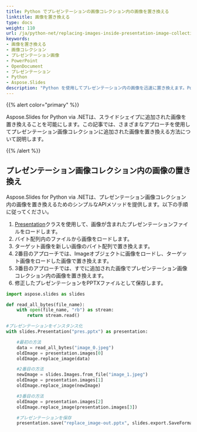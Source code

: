 ```yaml
---
title: Python でプレゼンテーションの画像コレクション内の画像を置き換える
linktitle: 画像を置き換える
type: docs
weight: 110
url: /ja/python-net/replacing-images-inside-presentation-image-collection/
keywords:
- 画像を置き換える
- 画像コレクション
- プレゼンテーション画像
- PowerPoint
- OpenDocument
- プレゼンテーション
- Python
- Aspose.Slides
description: "Python を使用してプレゼンテーション内の画像を迅速に置き換えます。PowerPoint および OpenDocument 形式をサポートし、ワークフローを効率化してスライドの品質を向上させます。"
---
```


{{% alert color="primary" %}} 

Aspose.Slides for Python via .NETは、スライドシェイプに追加された画像を置き換えることを可能にします。この記事では、さまざまなアプローチを使用してプレゼンテーション画像コレクションに追加された画像を置き換える方法について説明します。

{{% /alert %}} 
## **プレゼンテーション画像コレクション内の画像の置き換え**
Aspose.Slides for Python via .NETは、プレゼンテーション画像コレクション内の画像を置き換えるためのシンプルなAPIメソッドを提供します。以下の手順に従ってください。

1. [Presentation](https://reference.aspose.com/slides/python-net/aspose.slides/presentation/)クラスを使用して、画像が含まれたプレゼンテーションファイルをロードします。
1. バイト配列内のファイルから画像をロードします。
1. ターゲット画像を新しい画像のバイト配列で置き換えます。
1. 2番目のアプローチでは、Imageオブジェクトに画像をロードし、ターゲット画像をロードした画像で置き換えます。
1. 3番目のアプローチでは、すでに追加された画像でプレゼンテーション画像コレクション内の画像を置き換えます。
1. 修正したプレゼンテーションをPPTXファイルとして保存します。

```py
import aspose.slides as slides

def read_all_bytes(file_name):
    with open(file_name, "rb") as stream:
        return stream.read()

#プレゼンテーションをインスタンス化
with slides.Presentation("pres.pptx") as presentation:

    #最初の方法
    data = read_all_bytes("image_0.jpeg")
    oldImage = presentation.images[0]
    oldImage.replace_image(data)

    #2番目の方法
    newImage = slides.Images.from_file("image_1.jpeg")
    oldImage = presentation.images[1]
    oldImage.replace_image(newImage)

    #3番目の方法
    oldImage = presentation.images[2]
    oldImage.replace_image(presentation.images[3])

    #プレゼンテーションを保存
    presentation.save("replace_image-out.pptx", slides.export.SaveFormat.PPTX)
```